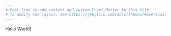 ```yaml
---
# Feel free to add content and custom Front Matter to this file.
# To modify the layout, see https://jekyllrb.com/docs/themes/#overriding-theme-defaults
---
```

Hello World!
